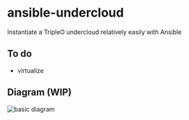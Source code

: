 # ansible-undercloud
Instantiate a TripleO undercloud relatively easily with Ansible

## To do

* virtualize 

## Diagram (WIP)

![basic diagram](http://i.imgur.com/5yXWjlw.png)
